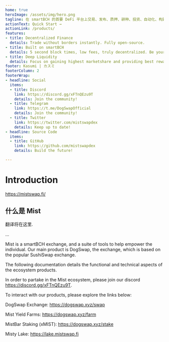 ```yaml
---
home: true
heroImage: /assets/img/hero.png
tagline: 在 smartBCH 的首要 DeFi 平台上交易、发布、质押、耕种、投资、自动化、构建
actionText: Quick Start →
actionLink: /products/
features:
- title: Decentralized Finance
  details: Trade without borders instantly. Fully open-source.
- title: Built on smartBCH
  details: 5 second block times, low fees, truly decentralized. Be your own bank.
- title: Deep Liquidity
  details: Focus on gaining highest marketshare and providing best rewards to liquidity providers.
footer: Kasumi | カスミ
footerColumn: 2
footerWrap:
- headline: Social
  items:
  - title: Discord
    link: https://discord.gg/xFTnQEzu9T
    details: Join the community!
  - title: Telegram
    link: https://t.me/DogSwapOfficial
    details: Join the community!
  - title: Twitter
    link: https://twitter.com/mistswapdex
    details: Keep up to date!
- headline: Source Code
  items:
  - title: GitHub
    link: https://github.com/mistswapdex
    details: Build the future!

---
```


# Introduction

<https://mistswap.fi/>

## 什么是 Mist

翻译将在这里.

...

Mist is a smartBCH exchange, and a suite of tools to help empower the individual. Our main product is DogSwap, the exchange, which is based on the popular SushiSwap exchange. 

The following documentation details the functional and technical aspects of the ecosystem products.

In order to partake in the Mist ecosystem, please join our discord <https://discord.gg/xFTnQEzu9T>.

To interact with our products, please explore the links below:

DogSwap Exchange: <https://dogswap.xyz/swap>

Mist Yield Farms: <https://dogswap.xyz/farm>

MistBar Staking (xMIST): <https://dogswap.xyz/stake>

Misty Lake: <https://lake.mistswap.fi>
